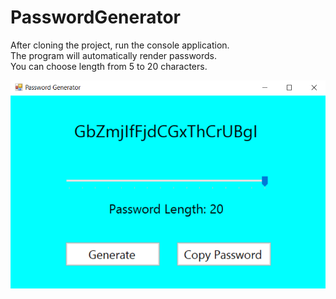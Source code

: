 # PasswordGenerator

After cloning the project, run the console application.  
The program will automatically render passwords.  
You can choose length from 5 to 20 characters.  

![Sudoku App Photo](/PasswordGenPhoto.png)